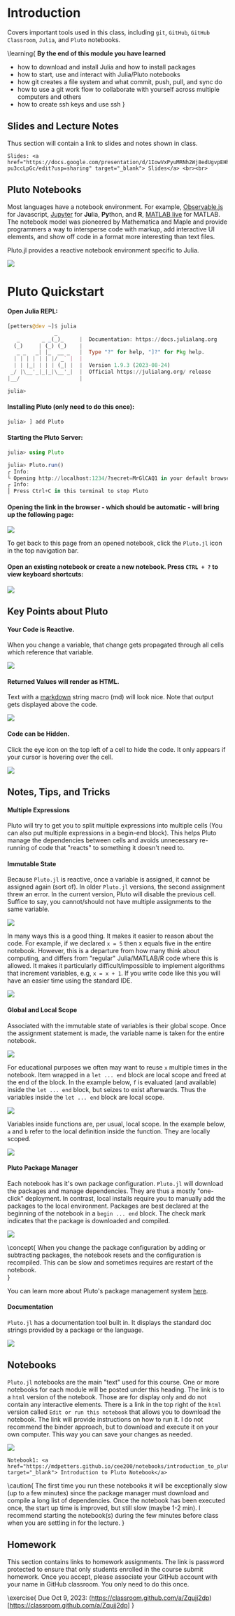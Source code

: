 
# Introduction

Covers important tools used in this class, including `git`, `GitHub`, `GitHub Classroom`, `Julia`, and `Pluto` notebooks.    

\learning{
**By the end of this module you have learned**
- how to download and install Julia and how to install packages
- how to start, use and interact with Julia/Pluto notebooks
- how git creates a file system and what commit, push, pull, and sync do
- how to use a git work flow to collaborate with yourself across multiple computers and others
- how to create ssh keys and use ssh
}

## Slides and Lecture Notes

Thus section will contain a link to slides and notes shown in class. 

~~~
Slides: <a href="https://docs.google.com/presentation/d/1IowVxPyuMRNh2Wj8edUgvpEHh7MwakLgR-pu3ccLpGc/edit?usp=sharing" target="_blank"> Slides</a> <br><br>
~~~

## Pluto Notebooks

Most languages have a notebook environment. For example, [Observable.js](https://observablehq.com/) for Javascript, [Jupyter](https://jupyter.org/) for **Ju**lia, **Py**thon, and **R**,  [MATLAB live](https://www.mathworks.com/campaigns/offers/matlab-live-editor.html) for MATLAB. The notebook model was pioneered by Mathematica and Maple and provide programmers a way to intersperse code with markup, add interactive UI elements, and show off code in a format more interesting than text files. 

Pluto.jl provides a reactive notebook environment specific to Julia.

![](/assets/pluto_logo.svg)


# Pluto Quickstart

#### Open Julia REPL:


```julia
[petters@dev ~]$ julia
               _
   _       _ _(_)_     |  Documentation: https://docs.julialang.org
  (_)     | (_) (_)    |
   _ _   _| |_  __ _   |  Type "?" for help, "]?" for Pkg help.
  | | | | | | |/ _` |  |
  | | |_| | | | (_| |  |  Version 1.9.3 (2023-08-24)
 _/ |\__'_|_|_|\__'_|  |  Official https://julialang.org/ release
|__/                   |

julia> 
```

#### Installing Pluto (only need to do this once):

```julia
julia> ] add Pluto
```

#### Starting the Pluto Server:

```julia
julia> using Pluto

julia> Pluto.run()
┌ Info: 
└ Opening http://localhost:1234/?secret=MrGlCAQ1 in your default browser... ~ have fun!
┌ Info: 
│ Press Ctrl+C in this terminal to stop Pluto
```

#### Opening the link in the browser - which should be automatic - will bring up the following page:

![](/assets/pluto_screenshot.png)

To get back to this page from an opened notebook, click the `Pluto.jl` icon in the top navigation bar.  
   
#### Open an existing notebook or create a new notebook. Press `CTRL + ?` to view keyboard shortcuts:

![](/assets/shortcuts.png)

## Key Points about Pluto
#### Your Code is Reactive.  

When you change a variable, that change gets propagated through all cells which reference that variable. 

![](/assets/reactive.gif)

#### Returned Values will render as HTML.

Text with a [markdown](https://en.wikipedia.org/wiki/Markdown) string macro (md) will look nice.  Note that output gets displayed above the code.

![](/assets/pluto_markdown.png)


#### Code can be Hidden.

Click the eye icon on the top left of a cell to hide the code.  It only appears if your cursor is hovering over the cell.

![](/assets/hide.gif)


## Notes, Tips, and Tricks

#### Multiple Expressions

Pluto will try to get you to split multiple expressions into multiple cells (You can also put multiple expressions in a begin-end block).  This helps Pluto manage the dependencies between cells and avoids unnecessary re-running of code that "reacts" to something it doesn't need to. 

#### Immutable State

Because `Pluto.jl` is reactive, once a variable is assigned, it cannot be assigned again (sort of). In older `Pluto.jl` versions, the second assignment threw an error. In the current version, Pluto will disable the previous cell. Suffice to say, you cannot/should not have multiple assignments to the same variable.

![](/assets/disabled.png)

In many ways this is a good thing. It makes it easier to reason about the code. For example, if we declared `x = 5` then x equals five in the entire notebook. However, this is a departure from how many think about computing, and differs from "regular" Julia/MATLAB/R code where this is allowed. It makes it particularly difficult/impossible to implement algorithms that increment variables, e.g, `x = x + 1`. If you write code like this you will have an easier time using the standard IDE. 

![](/assets/multiple.png)


#### Global and Local Scope

Associated with the immutable state of variables is their global scope. Once the assignment statement is made, the variable name is taken for the entire notebook.

![](/assets/scope1.png)

 For educational purposes we often may want to reuse `x` multiple times in the notebook. Item wrapped in a `let ... end` block are local scope and freed at the end of the block. In the example below, `f` is evaluated (and available) inside the `let ... end` block, but seizes to exist afterwards. Thus the variables inside the `let ... end` block are local scope.

![](/assets/scope2.png)

Variables inside functions are, per usual, local scope. In the example below, `a` and `b` refer to the local definition inside the function. They are locally scoped.

![](/assets/scope3.png)


#### Pluto Package Manager

Each notebook has it's own package configuration. `Pluto.jl` will download the packages and manage dependencies. They are thus a mostly "one-click" deployment. In contrast, local installs require you to manually add the packages to the local environment. Packages are best declared at the beginning of the notebook in a `begin ... end` block. The check mark indicates that the package is downloaded and compiled.  


![](/assets/package.png)

\concept{
When you change the package configuration by adding or subtracting packages, the notebook resets and the configuration is recompiled. This can be slow and sometimes requires are restart of the notebook.  
}

You can learn more about Pluto's package management system [here](https://plutojl.org/docs/packages/).

#### Documentation

`Pluto.jl` has a documentation tool built in. It displays the standard doc strings provided by a package or the language.  


![](/assets/document.png)

## Notebooks

`Pluto.jl` notebooks are the main "text" used for this course. One or more notebooks for each module will be posted under this heading. The link is to a `html` version of the notebook. Those are for display only and do not contain any interactive elements. There is a link in the top right of the `html` version called `Edit or run this notebook` that allows you to download the notebook. The link will provide instructions on how to run it. I do not recommend the binder approach, but to download and execute it on your own computer. This way you can save your changes as needed.  

![](/assets/download_link.png)

~~~
Notebook1: <a href="https://mdpetters.github.io/cee200/notebooks/introduction_to_pluto/" target="_blank"> Introduction to Pluto Notebook</a>
~~~

\caution{
The first time you run these notebooks it will be exceptionally slow (up to a few minutes) since the package manager must download and compile a long list of dependencies. Once the notebook has been executed once, the start up time is improved, but still slow (maybe 1-2 min). I recommend starting the notebook(s) during the few minutes before class when you are settling in for the lecture. 
}

## Homework

This section contains links to homework assignments. The link is password protected to ensure that only students enrolled in the course submit homework. Once you accept, please associate your GitHub account with your name in GitHub classroom. You only need to do this once.  

\exercise{
Due Oct 9, 2023: (https://classroom.github.com/a/Zqujj2dp)[https://classroom.github.com/a/Zqujj2dp]
}
